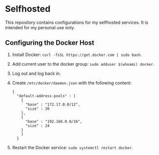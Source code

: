 # Selfhosted

This repository contains configurations for my selfhosted services. It is intended for my personal use only.

## Configuring the Docker Host

1. Install Docker: `curl -fsSL https://get.docker.com | sudo bash`.
2. Add current user to the docker group: `sudo adduser $(whoami) docker`.
3. Log out and log back in.
4. Create `/etc/docker/daemon.json` with the following content:
   
   ```
   {
     "default-address-pools" : [
       {
         "base" : "172.17.0.0/12",
         "size" : 20
       },
       {
         "base" : "192.168.0.0/16",
         "size" : 24
       }
       ]
     }
   ```
   
6. Restart the Docker service: `sudo systemctl restart docker`.
